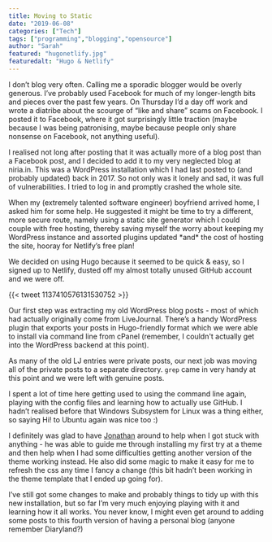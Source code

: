 ```yaml
---
title: Moving to Static
date: "2019-06-08"
categories: ["Tech"]
tags: ["programming","blogging","opensource"]
author: "Sarah"
featured: "hugonetlify.jpg"
featuredalt: "Hugo & Netlify"
---
```


I don’t blog very often. Calling me a sporadic blogger would be overly generous. I’ve probably used Facebook for much of my longer-length bits and pieces over the past few years. On Thursday I’d a day off work and wrote a diatribe about the scourge of “like and share” scams on Facebook. I posted it to Facebook, where it got surprisingly little traction (maybe because I was being patronising, maybe because people only share nonsense on Facebook, not anything useful).

I realised not long after posting that it was actually more of a blog post than a Facebook post, and I decided to add it to my very neglected blog at niria.in. This was a WordPress installation which I had last posted to (and probably updated) back in 2017. So not only was it lonely and sad, it was full of vulnerabilities. I tried to log in and promptly crashed the whole site.

When my (extremely talented software engineer) boyfriend arrived home, I asked him for some help. He suggested it might be time to try a different, more secure route, namely using a static site generator which I could couple with free hosting, thereby saving myself the worry about keeping my WordPress instance and assorted plugins updated \*and\* the cost of hosting the site, hooray for Netlify’s free plan!

We decided on using Hugo because it seemed to be quick & easy, so I signed up to Netlify, dusted off my almost totally unused GitHub account and we were off.

{{< tweet 1137410576131530752 >}}

Our first step was extracting my old WordPress blog posts - most of which had actually originally come from LiveJournal. There’s a handy WordPress plugin that exports your posts in Hugo-friendly format which we were able to install via command line from cPanel (remember, I couldn't actually get into the WordPress backend at this point).

As many of the old LJ entries were private posts, our next job was moving all of the private posts to a separate directory. <code>grep</code> came in very handy at this point and we were left with genuine posts.

I spent a lot of time here getting used to using the command line again, playing with the config files and learning how to actually use GitHub. I hadn’t realised before that Windows Subsystem for Linux was a thing either, so saying Hi! to Ubuntu again was nice too :)

I definitely was glad to have [Jonathan](https://crem.in/) around to help when I got stuck with anything - he was able to guide me through installing my first try at a theme and then help when I had some difficulties getting another version of the theme working instead. He also did some magic to make it easy for me to refresh the css any time I fancy a change (this bit hadn’t been working in the theme template that I ended up going for).

I’ve still got some changes to make and probably things to tidy up with this new installation, but so far I’m very much enjoying playing with it and learning how it all works. You never know, I might even get around to adding some posts to this fourth version of having a personal blog (anyone remember Diaryland?)


